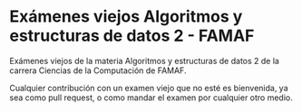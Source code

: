# Exámenes viejos Algoritmos y estructuras de datos 2 - FAMAF

Exámenes viejos de la materia Algoritmos y estructuras de datos 2 de la carrera Ciencias de la Computación de FAMAF.

Cualquier contribución con un examen viejo que no esté es bienvenida, ya sea como pull request, o como mandar el examen por cualquier otro medio.


